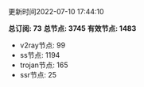 更新时间2022-07-10 17:44:10

**总订阅: 73**
**总节点: 3745**
**有效节点: 1483**
- v2ray节点: 99
- ss节点: 1194
- trojan节点: 165
- ssr节点: 25
